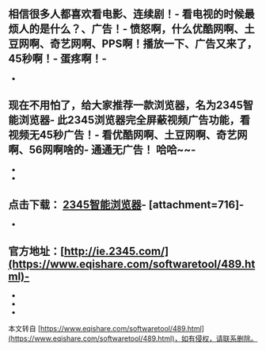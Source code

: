 **相信很多人都喜欢看电影、连续剧！-
看电视的时候最烦人的是什么？、广告！**-
**愤怒啊，什么优酷网啊、土豆网啊、奇艺网啊、PPS啊！播放一下、广告又来了，45秒啊！**-
**蛋疼啊！**-
-
-
**现在不用怕了，给大家推荐一款浏览器，名为2345智能浏览器**-
**此2345浏览器完全屏蔽视频广告功能，看视频无45秒广告！-
看优酷网啊、土豆网啊、奇艺网啊、56网啊啥的-
通通无广告！ 哈哈~~**-
-
-
-
点击下载： [2345智能浏览器](http://pan.baidu.com/share/link?shareid=83714&uk=722735471,1)-
\[attachment=716\]-
-
-
官方地址：[http://ie.2345.com/](https://www.eqishare.com/softwaretool/489.html)-
-
-
-

-

本文转自 [https://www.eqishare.com/softwaretool/489.html](https://www.eqishare.com/softwaretool/489.html)，如有侵权，请联系删除。